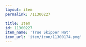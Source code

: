 ```yaml
---
layout: item
permalink: /11300227

title: Item
id: 11300227
item_name: 'True Skipper Hat'
icon_url: 'item/icon/11300174.png'
---
```

